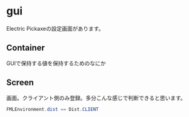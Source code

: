 # gui
Electric Pickaxeの設定画面があります。

## Container
GUIで保持する値を保持するためのなにか

## Screen
画面。クライアント側のみ登録。多分こんな感じで判断できると思います。

```java
FMLEnvironment.dist == Dist.CLIENT
```